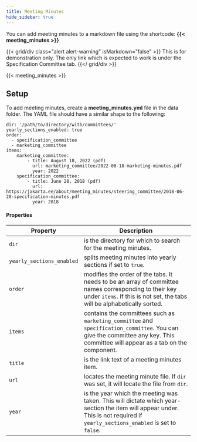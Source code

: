 ```yaml
---
title: Meeting Minutes
hide_sidebar: true
---
```


You can add meeting minutes to a markdown file using the shortcode:
**{{&lt; meeting_minutes &gt;}}**

{{< grid/div class="alert alert-warning" isMarkdown="false" >}} This is for
demonstration only. The only link which is expected to work is under the
Specification Committee tab. {{</ grid/div >}}

{{< meeting_minutes >}}

## Setup

To add meeting minutes, create a **meeting_minutes.yml** file in the data
folder. The YAML file should have a similar shape to the following:

```
dir: '/path/to/directory/with/committees/'
yearly_sections_enabled: true
order:
  - specification_committee
  - marketing_committee
items:
    marketing_committee:
        - title: August 18, 2022 (pdf)
          url: marketing_committee/2022-08-18-marketing-minutes.pdf
          year: 2022
    specification_committee:
        - title: June 28, 2018 (pdf)
          url: https://jakarta.ee/about/meeting_minutes/steering_committee/2018-06-28-specification-minutes.pdf
          year: 2018
```

#### Properties

| Property                  | Description                                                                                                                                                                      |
| ------------------------- | -------------------------------------------------------------------------------------------------------------------------------------------------------------------------------- |
| `dir`                     | is the directory for which to search for the meeting minutes.                                                                                                                    |
| `yearly_sections_enabled` | splits meeting minutes into yearly sections if set to `true`.                                                                                                                    |
| `order`                   | modifies the order of the tabs. It needs to be an array of committee names corresponding to their key under `items`. If this is not set, the tabs will be alphabetically sorted. |
| `items`                   | contains the committees such as `marketing_committee` and `specification_committee`. You can give the committee any key. This committee will appear as a tab on the component.   |
| `title`                   | is the link text of a meeting minutes item.                                                                                                                                      |
| `url`                     | locates the meeting minute file. If `dir` was set, it will locate the file from `dir`.                                                                                           |
| `year`                    | is the year which the meeting was taken. This will dictate which year-section the item will appear under. This is not required if `yearly_sections_enabled` is set to `false`.   |
